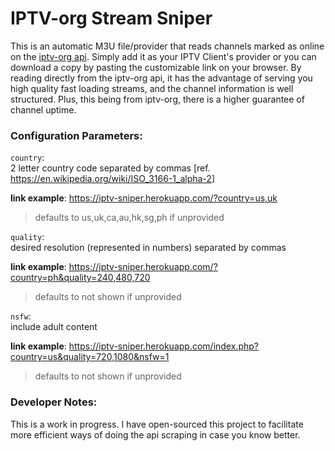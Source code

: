 # IPTV-org Stream Sniper

This is an automatic M3U file/provider that reads channels marked as online on the [iptv-org api](https://github.com/iptv-org/api). Simply add it as your IPTV Client's provider or you can download a copy by pasting the customizable link on your browser. By reading directly from the iptv-org api, it has the advantage of serving you high quality fast loading streams, and the channel information is well structured. Plus, this being from iptv-org, there is a higher guarantee of channel uptime.

### Configuration Parameters:
`country`:  
2 letter country code separated by commas [ref. <https://en.wikipedia.org/wiki/ISO_3166-1_alpha-2>]

**link example**: <https://iptv-sniper.herokuapp.com/?country=us,uk​>
>defaults to us,uk,ca,au,hk,sg,ph if unprovided​

`quality`:  
desired resolution (represented in numbers) separated by commas

**link example**: <https://iptv-sniper.herokuapp.com/?country=ph&quality=240,480,720​>
>defaults to not shown if unprovided​

`nsfw`:  
include adult content

**link example**: <https://iptv-sniper.herokuapp.com/index.php?country=us&quality=720,1080&nsfw=1​>  
>defaults to not shown if unprovided​

### Developer Notes:
This is a work in progress. I have open-sourced this project to facilitate more efficient ways of doing the api scraping in case you know better.